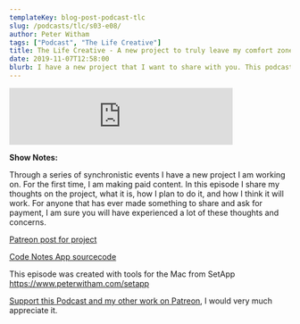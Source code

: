 ```yaml
---
templateKey: blog-post-podcast-tlc
slug: /podcasts/tlc/s03-e08/
author: Peter Witham
tags: ["Podcast", "The Life Creative"]
title: The Life Creative - A new project to truly leave my comfort zone
date: 2019-11-07T12:58:00
blurb: I have a new project that I want to share with you. This podcast episodes covers my thoughts and ideas on how I plan to step out of my comfort zone and embrace the fear of charging.
---
```


<iframe src="https://anchor.fm/peter-witham/embed/episodes/A-new-project-to-truly-leave-my-comfort-zone-e8p1rh" height="102" width="400" frameborder="0" scrolling="no"></iframe>

**Show Notes:**

Through a series of synchronistic events I have a new project I am working on. For the first time, I am making paid content.
In this episode I share my thoughts on the project, what it is, how I plan to do it, and how I think it will work.
For anyone that has ever made something to share and ask for payment, I am sure you will have experienced a lot of these thoughts and concerns.

[Patreon post for project](https://www.patreon.com/posts/31312890)

[Code Notes App sourcecode](https://github.com/GrfxGuru/CodeNotesForiOS)

This episode was created with tools for the Mac from SetApp https://www.peterwitham.com/setapp

[Support this Podcast and my other work on Patreon](https://patreon.com/pwcom), I would very much appreciate it.
